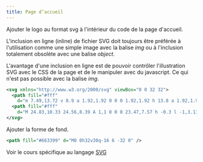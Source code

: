 ```yaml
---
title: Page d’accueil
---
```


Ajouter le logo au format svg à l'intérieur du code de la page d'accueil.

L'inclusion en ligne (inline) de fichier SVG doit toujours être préférée à l'utilisation comme une simple image avec la balise *img* ou à l'inclusion totalement obsolète avec une balise *object*.

L'avantage d'une inclusion en ligne est de pouvoir contrôler l'illustration SVG avec le CSS de la page et de le manipuler avec du javascript. Ce qui n'est pas possible avec la balise *img*.

```svg
<svg xmlns="http://www.w3.org/2000/svg" viewBox="0 0 32 32">
  <path fill="#fff"
    d="m 7.49,13.72 v 8.9 a 1.92,1.92 0 0 0 1.92,1.92 h 13.8 a 1.92,1.92 0 0 0 1.92,-1.92 v -7.93 a 1,1 0 0 0 -1,-1 H 7.49 m 10.84,5.81 -2.56,2 a 0.53,0.53 0 0 1 -0.75,0 0.51,0.51 0 0 1 -0.15,-0.37 V 17.1 a 0.52,0.52 0 0 1 0.9,-0.37 l 2.56,2 a 0.53,0.53 0 0 1 0,0.77 z" />
  <path fill="#fff"
    d="M 24.83,10.33 24.56,8.39 A 1,1 0 0 0 23.47,7.57 h -0.3 l -1,3.11 -2.79,0.39 1,-3.11 -1.07,0.15 -1.58,0.22 -1,3.11 -2.73,0.42 1,-3.1 -1.1,0.15 -1.55,0.22 -1,3.1 -2.78,0.39 1,-3.11 -1.67,0.23 a 1,1 0 0 0 -0.82,1.08 v 0 l 0.28,2 0.13,0.93 L 24,11.42 a 1,1 0 0 0 0.83,-1.08 z" />
</svg>
```

Ajouter la forme de fond.

```svg
<path fill="#663399" d="M0 0h32v30q-16 6 -32 0" />
```

Voir le cours spécifique au langage [SVG](/svg)
